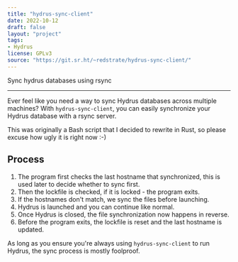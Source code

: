 ```yaml
---
title: "hydrus-sync-client"
date: 2022-10-12
draft: false
layout: "project"
tags:
- Hydrus
license: GPLv3
source: "https://git.sr.ht/~redstrate/hydrus-sync-client/"
---
```


Sync hydrus databases using rsync

<!--more-->
---

Ever feel like you need a way to sync Hydrus databases across multiple machines? With `hydrus-sync-client`, you can
easily synchronize your Hydrus database with a rsync server.

This was originally a Bash script that I decided to rewrite in Rust, so please excuse how ugly it is right now :-)

## Process

1. The program first checks the last hostname that synchronized, this is used later to decide whether to sync first.
2. Then the lockfile is checked, if it is locked - the program exits.
3. If the hostnames don't match, we sync the files before launching.
4. Hydrus is launched and you can continue like normal.
5. Once Hydrus is closed, the file synchronization now happens in reverse.
6. Before the program exits, the lockfile is reset and the last hostname is updated.

As long as you ensure you're always using `hydrus-sync-client` to run Hydrus, the sync process is mostly foolproof.
